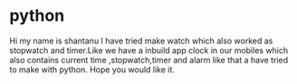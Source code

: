 # python
Hi my name is shantanu
I have tried make watch which also worked as stopwatch and timer.Like we have a inbuild app clock in our mobiles which also contains
current time ,stopwatch,timer and alarm like that a have tried to make with python.
Hope you would like it.
